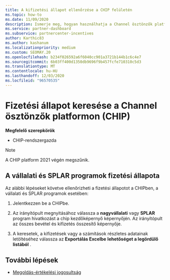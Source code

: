 ```yaml
---
title: A kifizetési állapot ellenőrzése a CHIP felületén
ms.topic: how-to
ms.date: 11/09/2020
description: Ismerje meg, hogyan használhatja a Channel ösztönzők platformot (CHIP) a fizetési állapotának vizsgálatához. Vegye figyelembe, hogy a CHIP 2021 végén megszűnik.
ms.service: partner-dashboard
ms.subservice: partnercenter-incentives
author: Karthic83
ms.author: kashanum
ms.localizationpriority: medium
ms.custom: SEOMAY.20
ms.openlocfilehash: b234f026592a6f6040cc901a3721b144b1c6c4e7
ms.sourcegitcommit: 6b03ff400d1350db9696f9b457fcfe710310c5d3
ms.translationtype: MT
ms.contentlocale: hu-HU
ms.lasthandoff: 12/03/2020
ms.locfileid: "96570535"
---
```

# <a name="check-payment-status-in-the-channel-incentives-platform-chip"></a>Fizetési állapot keresése a Channel ösztönzők platformon (CHIP)

**Megfelelő szerepkörök**

- CHIP-rendszergazda

>[!NOTE]
>A CHIP platform 2021 végén megszűnik.

## <a name="payment-status-for-the-enterprise-and-splar-programs"></a>A vállalati és SPLAR programok fizetési állapota

Az alábbi lépéseket követve ellenőrizheti a fizetési állapotot a CHIPben, a vállalati és SPLAR programok esetében:

1. Jelentkezzen be a CHIPbe.
 
1. Az irányítópult megnyitásához válassza a **nagyvállalati** vagy **SPLAR** program hivatkozást a chip kezdőképernyő képernyőjén. Az irányítópult az összes bevétel és kifizetés összesítő képernyője.
 
1. A keresetek, a kifizetések vagy a számítások részletes adatainak letöltéséhez válassza az  **Exportálás Excelbe** **lehetőséget a legördülő listából** .

## <a name="next-steps"></a>További lépések

- [Megoldás-értékelési jogosultság](chip-solution-assessment.md) 
